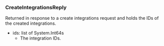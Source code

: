 ### CreateIntegrationsReply
Returned in response to a create integrations request and holds the IDs of
the created integrations.

- ids: list of System.Int64s
  - The integration IDs.
